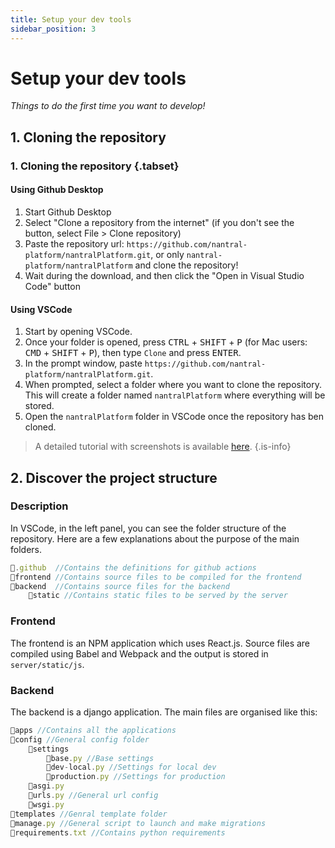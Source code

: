 ```yaml
---
title: Setup your dev tools
sidebar_position: 3
---
```


# Setup your dev tools

_Things to do the first time you want to develop!_

## 1. Cloning the repository

### 1. Cloning the repository {.tabset}

#### Using Github Desktop

1. Start Github Desktop
2. Select "Clone a repository from the internet" (if you don't see the button, select File > Clone repository)
3. Paste the repository url: `https://github.com/nantral-platform/nantralPlatform.git`, or only `nantral-platform/nantralPlatform` and clone the repository!
4. Wait during the download, and then click the "Open in Visual Studio Code" button

#### Using VSCode

1. Start by opening VSCode.
2. Once your folder is opened, press <kbd>CTRL</kbd> + <kbd>SHIFT</kbd> + <kbd>P</kbd> (for Mac users: <kbd>CMD</kbd> + <kbd>SHIFT</kbd> + <kbd>P</kbd>), then type `Clone` and press <kbd>ENTER</kbd>.
3. In the prompt window, paste `https://github.com/nantral-platform/nantralPlatform.git`.
4. When prompted, select a folder where you want to clone the repository. This will create a folder named `nantralPlatform` where everything will be stored.
5. Open the `nantralPlatform` folder in VSCode once the repository has ben cloned.

> A detailed tutorial with screenshots is available [here](https://code.visualstudio.com/docs/editor/versioncontrol#_cloning-a-repository).
> {.is-info}

## 2. Discover the project structure

### Description

In VSCode, in the left panel, you can see the folder structure of the repository. Here are a few explanations about the purpose of the main folders.

```js
📁.github  //Contains the definitions for github actions
📁frontend //Contains source files to be compiled for the frontend
📁backend  //Contains source files for the backend
    📁static //Contains static files to be served by the server
```

### Frontend

The frontend is an NPM application which uses React.js.
Source files are compiled using Babel and Webpack and the output is stored in `server/static/js`.

### Backend

The backend is a django application. The main files are organised like this:

```js
📁apps //Contains all the applications
📁config //General config folder
    📁settings
        📄base.py //Base settings
        📄dev-local.py //Settings for local dev
        📄production.py //Settings for production
    📄asgi.py
    📄urls.py //General url config
    📄wsgi.py
📁templates //Genral template folder
📄manage.py //General script to launch and make migrations
📄requirements.txt //Contains python requirements
```